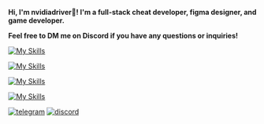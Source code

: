 **Hi, I'm nvidiadriver👋! I'm a full-stack cheat developer, figma designer, and game developer.**

**Feel free to DM me on Discord if you have any questions or inquiries!**

[![My Skills](https://skillicons.dev/icons?i=cpp,cs,py,html,css,js)]()

[![My Skills](https://skillicons.dev/icons?i=godot,unity,blender)]()

[![My Skills](https://skillicons.dev/icons?i=windows)]()

[![My Skills](https://skillicons.dev/icons?i=visualstudio,vscode,figma)]()

[![telegram](https://img.shields.io/badge/TELEGRAM-5F2F92?style=for-the-badge&logo=telegram&logoColor=white)](https://t.me/nvidiadr5ver/)
[![discord](https://img.shields.io/badge/discord-260C42?style=for-the-badge&logo=discord&logoColor=white)](https://discord.com/users/1163169417337765928/)
